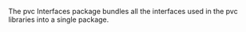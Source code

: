The pvc Interfaces package bundles all the interfaces used in the pvc libraries into a single package.

